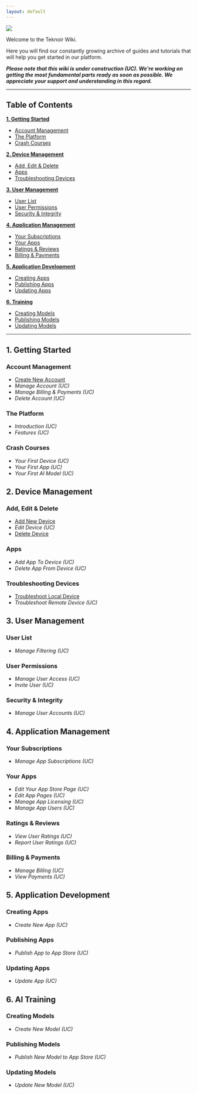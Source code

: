 ```yaml
---
layout: default
---
```


![](https://i.ibb.co/c1gTM17/Git-Hub-Wiki-Banner.png)

Welcome to the Teknoir Wiki.

Here you will find our constantly growing archive of guides and tutorials that will help you get started in our platform.

_**Please note that this wiki is under construction (UC). We're working on getting the most fundamental parts ready as soon as possible. We appreciate your support and understanding in this regard.**_

---

## Table of Contents

**[1. Getting Started](#1-getting-started)**
* [Account Management](#account-management)
* [The Platform](#the-platform)
* [Crash Courses](#crash-courses)

**[2. Device Management](#2-device-management)**
* [Add, Edit & Delete](#add-edit--delete)
* [Apps](#apps)
* [Troubleshooting Devices](#troubleshooting-devices)

**[3. User Management](#3-user-management)**
* [User List](#user-list)
* [User Permissions](#user-permissions)
* [Security & Integrity](#security--integrity)

**[4. Application Management](#4-application-management)**
* [Your Subscriptions](#your-subscriptions)
* [Your Apps](#your-apps)
* [Ratings & Reviews](#ratings--reviews)
* [Billing & Payments](#billing--payments)

**[5. Application Development](#5-application-development)**
* [Creating Apps](#creating-apps)
* [Publishing Apps](#publishing-apps)
* [Updating Apps](#updating-apps)

**[6. Training](#6-ai-training)**
* [Creating Models](#creating-models)
* [Publishing Models](#publishing-models)
* [Updating Models](#updating-models)

---

## 1. Getting Started

### Account Management
* [Create New Account](/create-new-account)
* _Manage Account (UC)_
* _Manage Billing & Payments (UC)_
* _Delete Account (UC)_

### The Platform
* _Introduction (UC)_
* _Features (UC)_

### Crash Courses
* _Your First Device (UC)_
* _Your First App (UC)_
* _Your First AI Model (UC)_

## 2. Device Management

### Add, Edit & Delete
* [Add New Device](/add-new-device)
* _Edit Device (UC)_
* [Delete Device](/delete-device)
### Apps
* _Add App To Device (UC)_
* _Delete App From Device (UC)_
### Troubleshooting Devices
* [Troubleshoot Local Device](/troubleshooting-devices)
* _Troubleshoot Remote Device (UC)_

## 3. User Management

### User List
* _Manage Filtering (UC)_
### User Permissions
* _Manage User Access (UC)_
* _Invite User (UC)_
### Security & Integrity
* _Manage User Accounts (UC)_

## 4. Application Management

### Your Subscriptions
* _Manage App Subscriptions (UC)_
### Your Apps
* _Edit Your App Store Page (UC)_
* _Edit App Pages (UC)_
* _Manage App Licensing (UC)_
* _Manage App Users (UC)_
### Ratings & Reviews
* _View User Ratings (UC)_
* _Report User Ratings (UC)_
### Billing & Payments
* _Manage Billing (UC)_
* _View Payments (UC)_

## 5. Application Development

### Creating Apps
* _Create New App (UC)_
### Publishing Apps
* _Publish App to App Store (UC)_
### Updating Apps
* _Update App (UC)_

## 6. AI Training

### Creating Models
* _Create New Model (UC)_
### Publishing Models
* _Publish New Model to App Store (UC)_
### Updating Models
* _Update New Model (UC)_  


